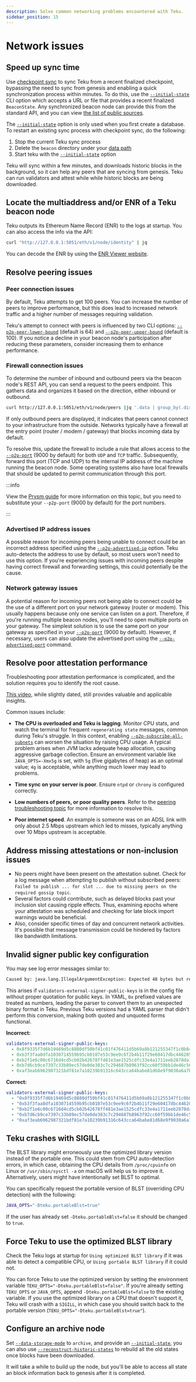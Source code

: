 ```yaml
---
description: Solve common networking problems encountered with Teku.
sidebar_position: 15
---
```


# Network issues

## Speed up sync time

Use [checkpoint sync](../../get-started/checkpoint-start.md) to sync Teku from a recent finalized checkpoint, bypassing
the need to sync from genesis and enabling a quick synchronization process within minutes. To do this, use the
[`--initial-state`](../../reference/cli/index.md#initial-state) CLI option which accepts a URL or file that provides a recent
finalized `BeaconState`. Any synchronized beacon node can provide this from the standard API, and you can view
[the list of public sources](https://eth-clients.github.io/checkpoint-sync-endpoints/).

The [`--initial-state`](../../reference/cli/index.md#initial-state) option is only used when you first create a database. To
restart an existing sync process with checkpoint sync, do the following:

1. Stop the current Teku sync process
1. Delete the `beacon` directory under your [data path](../../reference/cli/index.md#data-base-path-data-path)
1. Start teku with the [`--initial-state`](../../reference/cli/index.md#initial-state) option 

Teku will sync within a few minutes, and downloads historic blocks in the background, so it can
help any peers that are syncing from genesis. Teku can run validators and attest while while historic blocks are being downloaded.

## Locate the multiaddress and/or ENR of a Teku beacon node

Teku outputs its Ethereum Name Record (ENR) to the logs at startup. You can also access the info via the API:

```bash
curl "http://127.0.0.1:5051/eth/v1/node/identity" | jq
```

You can decode the ENR by using the [ENR Viewer website](https://enr-viewer.com/).

## Resolve peering issues

### Peer connection issues

By default, Teku attempts to get 100 peers. You can increase the number of peers to improve performance, but this does
lead to increased network traffic and a higher number of messages requiring validation.

Teku's attempt to connect with peers is influenced by two CLI options: [`--p2p-peer-lower-bound`](../../reference/cli/index.md#p2p-peer-lower-bound) (default is 64)
and [`--p2p-peer-upper-bound`](../../reference/cli/index.md#p2p-peer-upper-bound) (default is 100).  If you notice a
decline in your beacon node's participation after reducing these parameters, consider increasing them to enhance performance.


### Firewall connection issues

To determine the number of inbound and outbound peers via the beacon node's REST API, you can send a request to the peers
endpoint. This gathers data and organizes it based on the direction, either inbound or outbound.

```bash
curl http://127.0.0.1:5051/eth/v1/node/peers |jq '.data | group_by(.direction)[] | {direction: .[0].direction, count: length}'
```

If only outbound peers are displayed, it indicates that peers cannot connect to your infrastructure from the outside.
Networks typically have a firewall at the entry point (router / modem / gateway) that blocks incoming data by default.

To resolve this, update the firewall to include a rule that allows access to the [`--p2p-port`](../../reference/cli/index.md#p2p-port) (9000 by default)
for both `UDP` and `TCP` traffic. Subsequently, forward this port (TCP and UDP) to the internal IP address of the machine running the
beacon node. Some operating systems also have local firewalls that should be updated to permit communication through this port.

:::info

View the [Prysm guide](https://docs.prylabs.network/docs/prysm-usage/p2p-host-ip/) for more information on this topic, but you need to substitute  your `--p2p-port` (9000 by default) for the port numbers.

:::

### Advertised IP address issues 

A possible reason for incoming peers being unable to connect could be an incorrect address specified using the
[`--p2p-advertised-ip`](../../reference/cli/index.md#p2p-advertised-ip) option. Teku auto-detects the address to use by
default, so most users won't need to use this option. If you're experiencing issues with incoming peers despite having
correct firewall and forwarding settings, this could potentially be the cause.


### Network gateway issues

A potential reason for incoming peers not being able to connect could be the use of a different port on your network
gateway (router or modem). 
This usually happens because only one service can listen on a port. Therefore, if you're running multiple beacon nodes, you'll
need to open multiple ports on your gateway. The simplest solution is to use the same port on your gateway as specified
in your [`--p2p-port`](../../reference/cli/index.md#p2p-port) (9000 by default). However, if necessary, users can also
update the advertised port using the [`--p2p-advertised-port`](../../reference/cli/index.md#p2p-advertised-port) command.

## Resolve poor attestation performance

Troubleshooting poor attestation performance is complicated, and the solution requires you to identify the root cause.

[This video](https://www.symphonious.net/2020/09/08/exploring-eth2-attestation-inclusion/), while slightly dated, still provides valuable and applicable insights.

Common issues include:

* **The CPU is overloaded and Teku is lagging**. Monitor CPU stats, and watch the terminal for frequent `regenerating state`
    messages, common during Teku's struggle. In this context, enabling [`--p2p-subscribe-all-subnets`](../../reference/cli/index.md#p2p-subscribe-all-subnets-enabled) can worsen the situation by raising CPU usage. A typical problem arises when JVM lacks adequate heap allocation, causing
    aggressive garbage collection. Ensure an environment variable like `JAVA_OPTS=-Xmx5g` is set, with
    `5g` (five gigabytes of heap) as an optimal value; `4g` is acceptable, while anything much lower may lead to problems.

* **Time sync on your server is poor**. Ensure `ntpd` or `chrony` is configured correctly.

* **Low numbers of peers, or poor quality peers**. Refer to the [peering troubleshooting topic](#how-many-peers-do-i-need-or-other-peering-issues)
    for more information to resolve this.

* **Poor internet speed**. An example is someone was on an ADSL link with only about 2.5 Mbps upstream which led to
    misses, typically anything over 10 Mbps upstream is acceptable.


## Address missing attestations or non-inclusion issues

* No peers might have been present on the attestation subnet. Check for a log message when attempting to
    publish without subscribed peers: `Failed to publish ... for slot ... due to missing peers on the required gossip topic`.
* Several factors could contribute, such as delayed blocks past your inclusion slot causing ripple effects. Thus, examining
    epochs where your attestation was scheduled and checking for late block import warnings would be beneficial.
* Also, consider specific times of day and concurrent network activities. It's possible that message transmission could
    be hindered by factors like bandwidth limitations.

## Invalid signer public key configuration

You may see log error messages similar to:

```bash
Caused by: java.lang.IllegalArgumentException: Expected 48 bytes but received 58.
```

This arises if `validators-external-signer-public-keys` is in the config file without proper quotation for public keys.
In YAML, `0x` prefixed values are treated as numbers, leading the parser to convert them to an unexpected binary format
in Teku. Previous Teku versions had a YAML parser that didn't perform this conversion, making both quoted and unquoted
forms functional.

**Incorrect:**
```yaml
validators-external-signer-public-keys:
  - 0x8f9335f7d6b19469d5c8880df50bf41c01f476411d5b69a8b121255347f1c0b8400ba31a63010b229080240589ad2423
  - 0xb3f3faa8dfa1030714559b95cb0107e53c9ee9c6f2b4b11f29e60417dbc4462052ff2d2dbbe98d808e3093858a3acdcc
  - 0xb2f1e6c00c6716d4cd5cb02b42678ff481e3ae1525cdfc33e4a1711eeb2878da10ebeacdcdc2ef2049410fc60fe5cfe5
  - 0xb7d6cb9ce7397c33b89ec57de0de383c7c294687b8963f92cc60f59bb1de46c56623cd24c9cc1e407db92d1a79920887
  - 0xaf3eab6962987321bdf81e7a10239b91316c643cca64babe81d68e9f9030a6a7b91681168df5a02a9ac3433b8332a712
```

**Correct:**
```yaml
validators-external-signer-public-keys:
  - "0x8f9335f7d6b19469d5c8880df50bf41c01f476411d5b69a8b121255347f1c0b8400ba31a63010b229080240589ad2423"
  - "0xb3f3faa8dfa1030714559b95cb0107e53c9ee9c6f2b4b11f29e60417dbc4462052ff2d2dbbe98d808e3093858a3acdcc"
  - "0xb2f1e6c00c6716d4cd5cb02b42678ff481e3ae1525cdfc33e4a1711eeb2878da10ebeacdcdc2ef2049410fc60fe5cfe5"
  - "0xb7d6cb9ce7397c33b89ec57de0de383c7c294687b8963f92cc60f59bb1de46c56623cd24c9cc1e407db92d1a79920887"
  - "0xaf3eab6962987321bdf81e7a10239b91316c643cca64babe81d68e9f9030a6a7b91681168df5a02a9ac3433b8332a712"
```

## Teku crashes with SIGILL

The BLST library might erroneously use the optimized library version instead of the portable one. This could stem from CPU
auto-detection errors, in which case, obtaining the CPU details from `/proc/cpuinfo` on Linux or `/usr/sbin/sysctl -a` on macOS
will help us to improve it. Alternatively, users might have intentionally set BLST to optimal.

You can specifically request the portable version of BLST (overriding CPU detection) with the following:

```bash
JAVA_OPTS="-Dteku.portableBlst=true"
```

If the user has already set `-Dteku.portableBlst=false` it should be changed to `true`.

## Force Teku to use the optimized BLST library

Check the Teku logs at startup for `Using optimized BLST library` if it was able to detect a compatible CPU, or
`Using portable BLST library` if it could not.

You can force Teku to use the optimized version by setting the environment variable `TEKU_OPTS="-Dteku.portableBlst=false"`.
If you're already setting `TEKU_OPTS` or `JAVA_OPTS`, append `-Dteku.portableBlst=false` to the existing variable. If
you use the optimized library on a CPU that doesn't support it, Teku will crash with a `SIGILL`, in which case you should
switch back to the portable version (`TEKU_OPTS="-Dteku.portableBlst=true"`).

## Configure an archive node

Set [`--data-storage-mode`](../../reference/cli/index.md#data-storage-mode) to `archive`, and provide an
[`--initial-state`](../../reference/cli/index.md#initial-state), you can also use
[`--reconstruct-historic-states`](../../reference/cli/index.md#reconstruct-historic-states) to rebuild
all the old states once blocks have been downloaded.

It will take a while to build up the node, but you'll be able to access all state an block information back to genesis
after it is completed.
